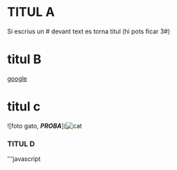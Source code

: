
# TITUL A
Si escrius un # devant text es torna titul (hi pots ficar 3#)
# titul B
[google](https://mail.google.com/mail/u/0/#all)
# titul c
![foto gato, ***PROBA***](![cat](https://github.com/user-attachments/assets/0d269821-a717-4bfd-934f-806d2bd1a540)
### TITUL D
'''javascript

